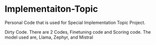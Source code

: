 # Implementaiton-Topic
Personal Code that is used for Special Implementation Topic Project.

Dirty Code. There are 2 Codes, Finetuning code and Scoring code.
The model used are, Llama, Zephyr, and Mistral 
